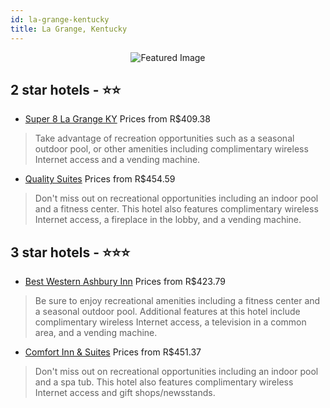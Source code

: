 ```yaml
---
id: la-grange-kentucky
title: La Grange, Kentucky
---
```


<center><img src="https://i.travelapi.com/hotels/1000000/910000/907500/907446/d5a9f7d6_z.jpg" alt="Featured Image" /></center>


##  2 star hotels - ⭐️⭐️

-    [Super 8 La Grange KY](https://us.hurb.com/hotels/la-grange/super-8-la-grange-ky-JNP-JP990171?cmp=18055) Prices from R$409.38
   > Take advantage of recreation opportunities such as a seasonal outdoor pool, or other amenities including complimentary wireless Internet access and a vending machine.
-    [Quality Suites](https://us.hurb.com/hotels/la-grange/quality-suites-JNP-JP566086?cmp=18055) Prices from R$454.59
   > Don't miss out on recreational opportunities including an indoor pool and a fitness center. This hotel also features complimentary wireless Internet access, a fireplace in the lobby, and a vending machine.

##  3 star hotels - ⭐️⭐️⭐️

-    [Best Western Ashbury Inn](https://us.hurb.com/hotels/la-grange/best-western-ashbury-inn-JNP-JP914061?cmp=18055) Prices from R$423.79
   > Be sure to enjoy recreational amenities including a fitness center and a seasonal outdoor pool. Additional features at this hotel include complimentary wireless Internet access, a television in a common area, and a vending machine.
-    [Comfort Inn & Suites](https://us.hurb.com/hotels/la-grange/comfort-inn-suites-JNP-JP078623?cmp=18055) Prices from R$451.37
   > Don't miss out on recreational opportunities including an indoor pool and a spa tub. This hotel also features complimentary wireless Internet access and gift shops/newsstands.
